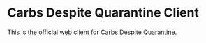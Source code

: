 # Carbs Despite Quarantine Client

This is the official web client for [Carbs Despite Quarantine](https://github.com/Cards-Against-Quarantine/server). 
